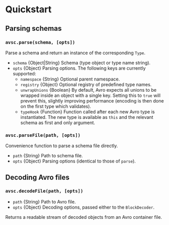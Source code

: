 # Quickstart


## Parsing schemas

### `avsc.parse(schema, [opts])`

Parse a schema and return an instance of the corresponding `Type`.

+ `schema` {Object|String} Schema (type object or type name string).
+ `opts` {Object} Parsing options. The following keys are currently supported:
  + `namespace` {String} Optional parent namespace.
  + `registry` {Object} Optional registry of predefined type names.
  + `unwrapUnions` {Boolean} By default, Avro expects all unions to be wrapped
    inside an object with a single key. Setting this to `true` will prevent
    this, slightly improving performance (encoding is then done on the first
    type which validates).
  + `typeHook` {Function} Function called after each new Avro type is
    instantiated. The new type is available as `this` and the relevant schema
    as first and only argument.

### `avsc.parseFile(path, [opts])`

Convenience function to parse a schema file directly.

+ `path` {String} Path to schema file.
+ `opts` {Object} Parsing options (identical to those of `parse`).


## Decoding Avro files

### `avsc.decodeFile(path, [opts])`

+ `path` {String} Path to Avro file.
+ `opts` {Object} Decoding options, passed either to the `BlockDecoder`.

Returns a readable stream of decoded objects from an Avro container file.
